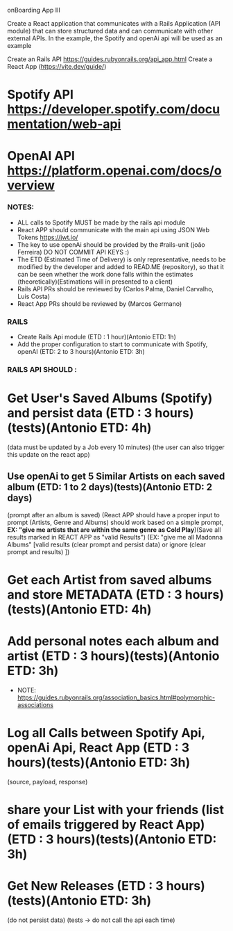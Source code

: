onBoarding App III

Create a React application that communicates with a Rails Application (API module) that can store structured data and can communicate with other external APIs.
In the example, the Spotify and openAi api will be used as an example

Create an Rails API https://guides.rubyonrails.org/api_app.html
Create a React App (https://vite.dev/guide/)

# Spotify API https://developer.spotify.com/documentation/web-api
# OpenAI API https://platform.openai.com/docs/overview

### NOTES:
- ALL calls to Spotify MUST be made by the rails api module
- React APP should communicate with the main api using JSON Web Tokens https://jwt.io/
- The key to use openAi should be provided by the #rails-unit (joão Ferreira) DO NOT COMMIT API KEYS :)
- The ETD (Estimated Time of Delivery) is only representative, needs to be modified by the developer and added to READ.ME (repository), so that it can be seen whether the work done falls within the estimates (theoretically)(Estimations will in  presented to a client)
- Rails API PRs should be reviewed by (Carlos Palma, Daniel Carvalho, Luis Costa)
- React App PRs should be reviewed by (Marcos Germano)

### RAILS
- Create Rails Api module (ETD : 1 hour)(Antonio ETD: 1h)
- Add the proper configuration to start to communicate with Spotify, openAI (ETD: 2 to 3 hours)(Antonio ETD: 3h)

### RAILS API SHOULD :

# Get User's Saved Albums (Spotify) and persist data (ETD : 3 hours)(tests)(Antonio ETD: 4h)
(data must be updated by a Job every 10 minutes)
(the user can also trigger this update on the react app)

## Use openAi to get 5 Similar Artists on each saved album (ETD: 1 to 2 days)(tests)(Antonio ETD: 2 days)
(prompt after an album is saved)
(React APP should have a proper input to prompt (Artists, Genre and Albums) should work based on a simple prompt, **EX: "give me artists that are within the same genre as Cold Play**)(Save all results marked in REACT APP as "valid Results")
(EX: "give me all Madonna Albums" [valid results (clear prompt and persist data) or ignore (clear prompt and results) ])

# Get each Artist from saved albums and store METADATA (ETD : 3 hours)(tests)(Antonio ETD: 4h)

# Add  personal notes each album and artist (ETD : 3 hours)(tests)(Antonio ETD: 3h)
- NOTE: https://guides.rubyonrails.org/association_basics.html#polymorphic-associations

# Log all Calls between Spotify Api, openAi Api, React App (ETD : 3 hours)(tests)(Antonio ETD: 3h)
(source, payload, response)

# share your List with your friends (list of emails triggered by React App)  (ETD : 3 hours)(tests)(Antonio ETD: 3h)

# Get New Releases (ETD : 3 hours)(tests)(Antonio ETD: 3h)
(do not persist data)
(tests -> do not call the api each time)

